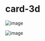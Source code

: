 # card-3d
![image](https://user-images.githubusercontent.com/83596975/189030236-acc36e26-4140-42da-bf67-524ac8eb550e.png)

![image](https://user-images.githubusercontent.com/83596975/189030269-0f82b8cf-64fc-4fe4-9430-a2395cfc54bc.png)
